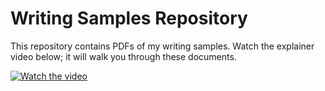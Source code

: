 # Writing Samples Repository

This repository contains PDFs of my writing samples. Watch the explainer video below; it will walk you through these documents.

[![Watch the video](https://raw.githubusercontent.com/your-username/your-repository/main/image.png)](https://www.loom.com/share/6270b9c16c054180968e1deded9485ec?sid=df446086-48aa-4aa7-87f4-6bc6548f30f4)
